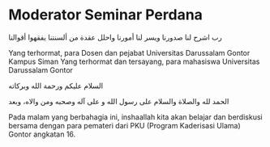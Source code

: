# Moderator Seminar Perdana

رب اشرح لنا صدورنا ويسر لنا أمورنا واحلل عقدة من ألسنتنا يفقهوا أقوالنا

Yang terhormat, para Dosen dan pejabat Universitas Darussalam Gontor Kampus Siman
Yang terhormat dan tersayang, para mahasiswa Universitas Darussalam Gontor

 السلام عليكم ورحمة الله وبركاته

الحمد لله والصلاة والسلام على رسول الله و على آله وصحبه ومن والاه، وبعد

Pada malam yang berbahagia ini, inshaallah kita akan belajar dan berdiskusi bersama dengan para pemateri dari PKU (Program Kaderisasi Ulama) Gontor angkatan 16.  
